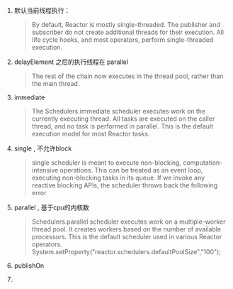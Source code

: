 1.  默认当前线程执行：
    >By default, Reactor is mostly single-threaded. The publisher and subscriber do not create additional threads for their execution. All life cycle hooks, and most operators, perform single-threaded execution.

2. delayElement 之后的执行线程在 parallel
    >The rest of the chain now executes in the thread pool, rather than the main thread.
    
3. immediate
    >The Schedulers.immediate scheduler executes work on the currently executing thread. All tasks are executed on the caller thread, and no task is performed in parallel. This is the default execution model for most Reactor tasks.

4. single , 不允许block
    >single scheduler is meant to execute non-blocking, computation-intensive operations. This can be treated as an event loop, executing non-blocking tasks in its queue. If we invoke any reactive blocking APIs, the scheduler throws back the following error
    
5. parallel , 基于cpu的内核数
    >Schedulers.parallel scheduler executes work on a multiple-worker thread pool. It creates workers based on the number of available processors. This is the default scheduler used in various Reactor operators.
    System.setProperty("reactor.schedulers.defaultPoolSize","100");
    
6. publishOn

7. 